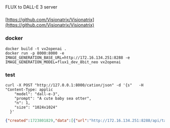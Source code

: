 ##
FLUX to DALL-E 3 server

###
[https://github.com/Visionatrix/Visionatrix](https://github.com/Visionatrix/Visionatrix)

### docker
```shell
docker build -t vx2openai .
docker run -p 8000:8000 -e IMAGE_GENERATION_BASE_URL=http://172.16.134.251:8288 -e IMAGE_GENERATION_MODEL=flux1_dev_8bit_neo vx2openai  
```
### test
```shell
curl -X POST "http://127.0.0.1:8000/cation/json" -d '{s"   -H "Content-Type: applic
    "model": "dall-e-3",
    "prompt": "A cute baby sea otter",
    "n": 1,
    "size": "1024x1024"
  }'
```
```json
{"created":1723801829,"data":[{"url":"http://172.16.134.251:8288/api/tasks/results?task_id=64&node_id=9","b64_json":null,"revised_prompt":"A cute baby sea otter"}]}
```

